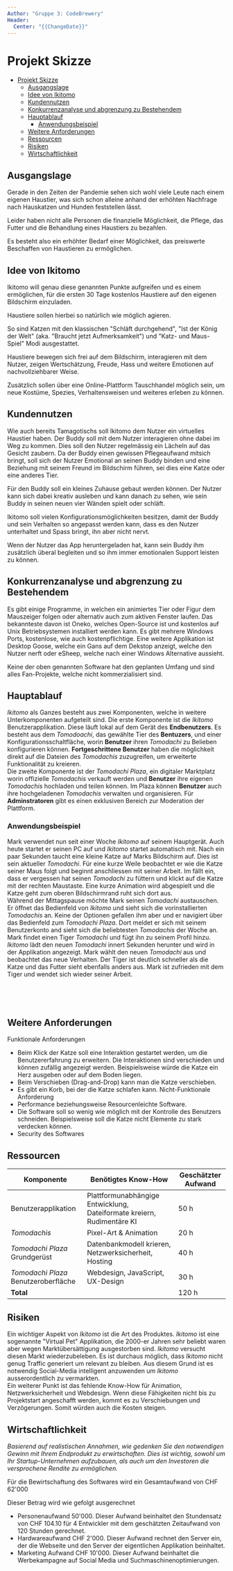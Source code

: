 ```yaml
---
Author: "Gruppe 3: CodeBrewery"
Header:
  Center: "{{ChangeDate}}"
---
```


# Projekt Skizze

- [Projekt Skizze](#projekt-skizze)
  - [Ausgangslage](#ausgangslage)
  - [Idee  von Ikitomo](#idee--von-ikitomo)
  - [Kundennutzen](#kundennutzen)
  - [Konkurrenzanalyse und abgrenzung zu Bestehendem](#konkurrenzanalyse-und-abgrenzung-zu-bestehendem)
  - [Hauptablauf](#hauptablauf)
    - [Anwendungsbeispiel](#anwendungsbeispiel)
  - [Weitere Anforderungen](#weitere-anforderungen)
  - [Ressourcen](#ressourcen)
  - [Risiken](#risiken)
  - [Wirtschaftlichkeit](#wirtschaftlichkeit)

## Ausgangslage
Gerade in den Zeiten der Pandemie sehen sich wohl viele Leute nach einem eigenen Haustier,
was sich schon alleine anhand der erhöhten Nachfrage nach Hauskatzen und Hunden feststellen lässt.

Leider haben nicht alle Personen die finanzielle Möglichkeit,
die Pflege, das Futter und die Behandlung eines Haustiers zu bezahlen.

Es besteht also ein erhöhter Bedarf einer Möglichkeit,
das preiswerte Beschaffen von Haustieren zu ermöglichen.

## Idee  von Ikitomo
Ikitomo will genau diese genannten Punkte aufgreifen und es einem ermöglichen,
für die ersten 30 Tage kostenlos Haustiere auf den eigenen Bildschirm einzuladen.

Haustiere sollen hierbei so natürlich wie möglich agieren.

So sind Katzen mit den klassischen "Schläft durchgehend", "Ist der König der Welt" (aka. "Braucht jetzt Aufmerksamkeit") und "Katz- und Maus-Spiel" Modi ausgestattet.

Haustiere bewegen sich frei auf dem Bildschirm, interagieren mit dem Nutzer,
zeigen Wertschätzung, Freude, Hass und weitere Emotionen auf nachvollziehbarer Weise.

Zusätzlich sollen über eine Online-Plattform Tauschhandel möglich sein,
um neue Kostüme, Spezies, Verhaltensweisen und weiteres erleben zu können.

## Kundennutzen
Wie auch bereits Tamagotischs soll Ikitomo dem Nutzer ein virtuelles Haustier haben. Der Buddy soll mit dem Nutzer interagieren ohne dabei im Weg zu kommen. 
Dies soll den Nutzer regelmässig ein Lächeln auf das Gesicht zaubern. Da der Buddy einen gewissen Pflegeaufwand mitsich bringt, soll sich der Nutzer
Emotional an seinen Buddy binden und eine Beziehung mit seinem Freund im Bildschirm führen, sei dies eine Katze oder eine anderes Tier.

Für den Buddy soll ein kleines Zuhause gebaut werden können. Der Nutzer kann sich dabei kreativ ausleben und kann danach zu sehen, wie sein Buddy in seinen neuen 
vier Wänden spielt oder schläft. 

Ikitomo soll vielen Konfigurationsmöglichkeiten besitzen, damit der Buddy und sein Verhalten so angepasst werden kann, dass es den Nutzer unterhaltet und Spass
bringt, ihn aber nicht nervt.

Wenn der Nutzer das App heruntergeladen hat, kann sein Buddy ihm zusätzlich überal begleiten und so ihm immer emotionalen Support leisten zu können.

## Konkurrenzanalyse und abgrenzung zu Bestehendem
Es gibt einige Programme, in welchen ein animiertes Tier oder Figur dem Mauszeiger folgen oder alternativ auch zum aktiven Fenster laufen. 
Das bekannteste davon ist Oneko, welches Open-Source ist und kostenlos auf Unix Betriebsystemen installiert werden kann. Es gibt mehrere Windows Ports, kostenlose, wie auch kostenpflichtige.
Eine weitere Applikation ist Desktop Goose, welche ein Gans auf dem Dekstop anzeigt, welche den Nutzer nerft oder eSheep, welche nach einer Windows Alternative aussieht.

Keine der oben genannten Software hat den geplanten Umfang und sind alles Fan-Projekte, welche nicht kommerzialisiert sind.

## Hauptablauf
*Ikitomo* als Ganzes besteht aus zwei Komponenten, welche in weitere Unterkomponenten aufgeteilt sind. Die erste Komponente ist die *Ikitomo* Benutzerapplikation. Diese läuft lokal auf dem Gerät des **Endbenutzers**. Es besteht aus dem *Tomodoachi*, das gewählte Tier des **Bentuzers**, und einer Konfigurationsschaltfläche, worin **Benutzer** ihren *Tomodachi* zu Belieben konfigurieren können. **Fortgeschrittene Benutzer** haben die möglichkeit direkt auf die Dateien des *Tomodachis* zuzugreifen, um erweiterte Funktionalität zu kreieren.  
Die zweite Komponente ist der *Tomodachi Plaza*, ein digitaler Marktplatz worin offizielle *Tomodachis* verkauft werden und **Benutzer** ihre eigenen *Tomodachis* hochladen und teilen können. Im Plaza können **Benutzer** auch ihre hochgeladenen *Tomodachis* verwalten und organisieren. Für **Adminstratoren** gibt es einen exklusiven Bereich zur Moderation der Plattform.  

### Anwendungsbeispiel
Mark verwendet nun seit einer Woche *Ikitomo* auf seinem Hauptgerät. Auch heute startet er seinen PC auf und *Ikitomo* startet automatisch mit. Nach ein paar Sekunden taucht eine kleine Katze auf Marks Bildschirm auf. Dies ist sein aktueller *Tomodachi*. Für eine kurze Weile beobachtet er wie die Katze seiner Maus folgt und beginnt anschliessen mit seiner Arbeit. Im fällt ein, dass er vergessen hat seinen *Tomodachi* zu füttern und klickt auf die Katze mit der rechten Maustaste. Eine kurze Animation wird abgespielt und die Katze geht zum oberen Bildschirmrand ruht sich dort aus.  
Während der Mittagspause möchte Mark seinen *Tomodachi* austauschen. Er öffnet das Bedienfeld von *Ikitomo* und sieht sich die vorinstallierten *Tomodachis* an. Keine der Optionen gefallen ihm aber und er navigiert über das Bedienfeld zum *Tomodachi Plaza*. Dort meldet er sich mit seinem Benutzerkonto and sieht sich die beliebtesten *Tomodachis* der Woche an. Mark findet einen Tiger *Tomodachi* und fügt ihn zu seinem Profil hinzu. *Ikitomo* lädt den neuen *Tomodachi* innert Sekunden herunter und wird in der Applikation angezeigt. Mark wählt den neuen *Tomodachi* aus und beobachtet das neue Verhalten. Der Tiger ist deutlich schneller als die Katze und das Futter sieht ebenfalls anders aus. Mark ist zufrieden mit dem Tiger und wendet sich wieder seiner Arbeit.

<p style="page-break-after: always;">&nbsp;</p>
<p style="page-break-before: always;">&nbsp;</p>


## Weitere Anforderungen

Funktionale Anforderungen
- Beim Klick der Katze soll eine Interaktion gestartet werden, um die Benutzererfahrung zu erweitern. Die Interaktionen sind verschieden und können zufällig angezeigt werden. Beispielsweise würde die Katze ein Herz ausgeben oder auf dem Boden liegen.
- Beim Verschieben (Drag-and-Drop) kann man die Katze verschieben.
- Es gibt ein Korb, bei der die Katze schlafen kann. 
Nicht-Funktionale Anforderung
- Performance beziehungsweise Resourcenleichte Software.
- Die Software soll so wenig wie möglich mit der Kontrolle des Benutzers schneiden. Beispielsweise soll die Katze nicht Elemente zu stark verdecken können.
- Security des Softwares


## Ressourcen

| Komponente                           | Benötigtes Know-How                                                    | Geschätzter Aufwand |
| ------------------------------------ | ---------------------------------------------------------------------- | ------------------- |
| Benutzerapplikation                  | Plattformunabhängige Entwicklung, Dateiformate kreiern, Rudimentäre KI | 50 h                |
| *Tomodachis*                         | Pixel-Art & Animation                                                  | 20 h                |
| *Tomodachi Plaza* Grundgerüst        | Datenbankmodell krieren, Netzwerksicherheit, Hosting                   | 40 h                |
| *Tomodachi Plaza* Benutzeroberfläche | Webdesign, JavaScript, UX-Design                                       | 30 h                |
| **Total**                            |                                                                        | 120 h               |

## Risiken
Ein wichtiger Aspekt von *Ikitomo* ist die Art des Produktes. *Ikitomo* ist eine sogenannte "Virtual Pet" Applikation, die 2000-er Jahren sehr beliebt waren aber wegen Marktübersättigung ausgestorben sind. *Ikitomo* versucht diesen Markt wiederzubeleben. Es ist durchaus möglich, dass *Ikitomo* nicht genug Traffic generiert um relevant zu bleiben. Aus diesem Grund ist es notwendig Social-Media intelligent anzuwenden um *Ikitomo* ausserordentlich zu vermarkten.  
Ein weiterer Punkt ist das fehlende Know-How für Animation, Netzwerksicherheit und Webdesign. Wenn diese Fähigkeiten nicht bis zu Projektstart angeschafft werden, kommt es zu Verschiebungen und Verzögerungen. Somit würden auch die Kosten steigen.

## Wirtschaftlichkeit
*Basierend auf realistischen Annahmen, wie gedenken Sie den
notwendigen Gewinn mit Ihrem Endprodukt zu erwirtschaften. Dies ist wichtig, sowohl um
Ihr Startup-Unternehmen aufzubauen, als auch um den Investoren die versprochene
Rendite zu ermöglichen.*

Für die Bewirtschaftung des Softwares wird ein Gesamtaufwand von CHF 62'000 

Dieser Betrag wird wie gefolgt ausgerechnet 

- Personenaufwand 50'000. Dieser Aufwand beinhaltet den Stundensatz von CHF 104.10 für 4 Entwickler mit dem geschätzten Zeitaufwand von 120 Stunden gerechnet.
- Hardwareaufwand CHF 2'000. Dieser Aufwand rechnet den Server ein, der die Webseite und den Server der eigentlichen Applikation beinhaltet. 
- Marketing Aufwand CHF 10'000. Dieser Aufwand beinhaltet die Werbekampagne auf Social Media und Suchmaschinenoptimierungen. 